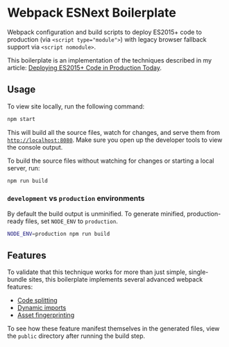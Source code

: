 # Webpack ESNext Boilerplate

Webpack configuration and build scripts to deploy ES2015+ code to production (via `<script type="module">`) with legacy browser fallback support via `<script nomodule>`.

This boilerplate is an implementation of the techniques described in my article: [Deploying ES2015+ Code in Production Today](https://philipwalton.com/articles/deploying-es2015-code-in-production-today/).

## Usage

To view site locally, run the following command:

```sh
npm start
```

This will build all the source files, watch for changes, and serve them from [`http://localhost:8080`](http://localhost:8080). Make sure you open up the developer tools to view the console output.

To build the source files without watching for changes or starting a local server, run:

```sh
npm run build
```

### `development` vs `production` environments

By default the build output is unminified. To generate minified, production-ready files, set `NODE_ENV` to `production`.

```sh
NODE_ENV=production npm run build
```

## Features

To validate that this technique works for more than just simple, single-bundle sites, this boilerplate implements several advanced webpack features:

* [Code splitting](https://webpack.js.org/guides/code-splitting/)
* [Dynamic imports](https://webpack.js.org/guides/code-splitting/#dynamic-imports)
* [Asset fingerprinting](https://webpack.js.org/guides/caching/)

To see how these feature manifest themselves in the generated files, view the `public` directory after running the build step.
